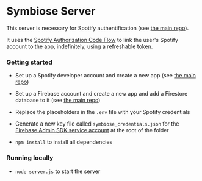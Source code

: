 # Symbiose Server

This server is necessary for Spotify authentification (see [the main repo](https://github.com/TomFevrier/symbiose-blank)).

It uses the [Spotify Authorization Code Flow](https://developer.spotify.com/documentation/general/guides/authorization-guide/) to link the user's Spotify account to the app, indefinitely, using a refreshable token.


### Getting started

- Set up a Spotify developer account and create a new app (see [the main repo](https://github.com/TomFevrier/symbiose-blank))

- Set up a Firebase account and create a new app and add a Firestore database to it (see [the main repo](https://github.com/TomFevrier/symbiose-blank))

- Replace the placeholders in the `.env` file with your Spotify credentials

- Generate a new key file called `symbiose_credentials.json` for the [Firebase Admin SDK service account](https://firebase.google.com/docs/admin/setup) at the root of the folder


- `npm install` to install all dependencies

### Running locally

- `node server.js` to start the server
